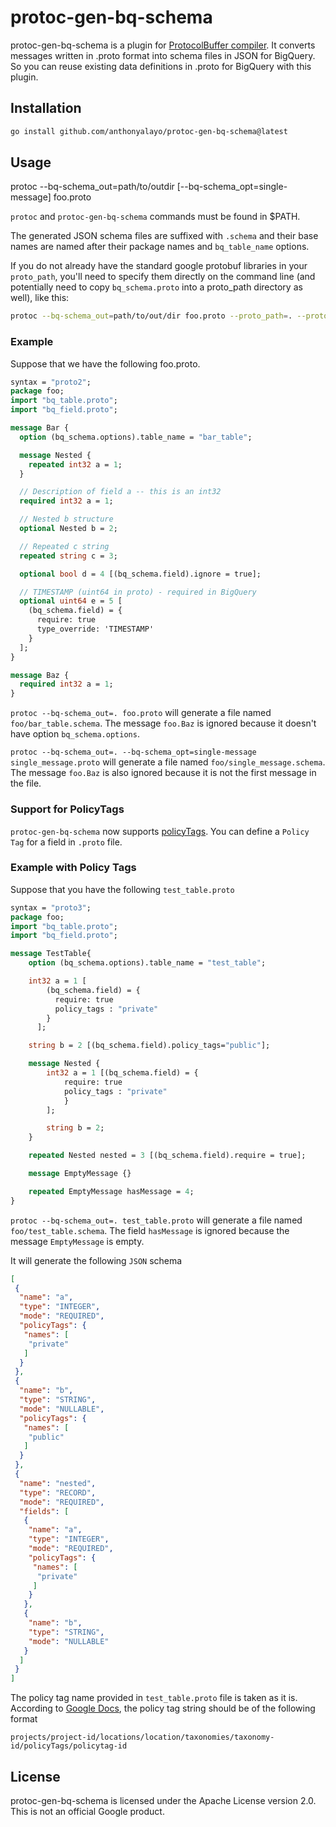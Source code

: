 # protoc-gen-bq-schema


protoc-gen-bq-schema is a plugin for [ProtocolBuffer compiler](https://github.com/google/protobuf).
It converts messages written in .proto format into schema files in JSON for BigQuery.
So you can reuse existing data definitions in .proto for BigQuery with this plugin.

## Installation

```sh
go install github.com/anthonyalayo/protoc-gen-bq-schema@latest
```

## Usage
 protoc --bq-schema\_out=path/to/outdir \[--bq-schema_opt=single-message\] foo.proto

`protoc` and `protoc-gen-bq-schema` commands must be found in $PATH.

The generated JSON schema files are suffixed with `.schema` and their base names are named
after their package names and `bq_table_name` options.

If you do not already have the standard google protobuf libraries in your `proto_path`, you'll need to specify them directly on the command line (and potentially need to copy `bq_schema.proto` into a proto_path directory as well), like this:

```sh
protoc --bq-schema_out=path/to/out/dir foo.proto --proto_path=. --proto_path=<path_to_google_proto_folder>/src
```

### Example
Suppose that we have the following foo.proto.

```protobuf
syntax = "proto2";
package foo;
import "bq_table.proto";
import "bq_field.proto";

message Bar {
  option (bq_schema.options).table_name = "bar_table";

  message Nested {
    repeated int32 a = 1;
  }

  // Description of field a -- this is an int32
  required int32 a = 1;

  // Nested b structure
  optional Nested b = 2;

  // Repeated c string
  repeated string c = 3;

  optional bool d = 4 [(bq_schema.field).ignore = true];

  // TIMESTAMP (uint64 in proto) - required in BigQuery
  optional uint64 e = 5 [
    (bq_schema.field) = {
      require: true
      type_override: 'TIMESTAMP'
    }
  ];
}

message Baz {
  required int32 a = 1;
}
```

`protoc --bq-schema_out=. foo.proto` will generate a file named `foo/bar_table.schema`.
The message `foo.Baz` is ignored because it doesn't have option `bq_schema.options`.

`protoc --bq-schema_out=. --bq-schema_opt=single-message single_message.proto` will generate a file named `foo/single_message.schema`.
The message `foo.Baz` is also ignored because it is not the first message in the file.


### Support for PolicyTags
`protoc-gen-bq-schema` now supports [policyTags](https://cloud.google.com/bigquery/docs/column-level-security-intro).
You can define a `Policy Tag` for a field in `.proto` file.

### Example with Policy Tags
Suppose that you have the following `test_table.proto`
```protobuf
syntax = "proto3";
package foo;
import "bq_table.proto";
import "bq_field.proto";

message TestTable{
    option (bq_schema.options).table_name = "test_table";

    int32 a = 1 [
        (bq_schema.field) = {
          require: true
          policy_tags : "private"
        }
      ];

    string b = 2 [(bq_schema.field).policy_tags="public"];

    message Nested {
        int32 a = 1 [(bq_schema.field) = {
            require: true
            policy_tags : "private"
            }
        ];

        string b = 2;
    }

    repeated Nested nested = 3 [(bq_schema.field).require = true];

    message EmptyMessage {}

    repeated EmptyMessage hasMessage = 4;
}
```
`protoc --bq-schema_out=. test_table.proto` will generate a file named `foo/test_table.schema`.
The field `hasMessage` is ignored because the message `EmptyMessage` is empty.

It will generate the following `JSON` schema
```json
[
 {
  "name": "a",
  "type": "INTEGER",
  "mode": "REQUIRED",
  "policyTags": {
   "names": [
    "private"
   ]
  }
 },
 {
  "name": "b",
  "type": "STRING",
  "mode": "NULLABLE",
  "policyTags": {
   "names": [
    "public"
   ]
  }
 },
 {
  "name": "nested",
  "type": "RECORD",
  "mode": "REQUIRED",
  "fields": [
   {
    "name": "a",
    "type": "INTEGER",
    "mode": "REQUIRED",
    "policyTags": {
     "names": [
      "private"
     ]
    }
   },
   {
    "name": "b",
    "type": "STRING",
    "mode": "NULLABLE"
   }
  ]
 }
]
```

The policy tag name provided in `test_table.proto` file is taken as it is. According to [Google Docs](https://cloud.google.com/bigquery/docs/column-level-security-intro),
the policy tag string should be of the following format

`projects/project-id/locations/location/taxonomies/taxonomy-id/policyTags/policytag-id`


## License

protoc-gen-bq-schema is licensed under the Apache License version 2.0.
This is not an official Google product.
